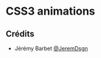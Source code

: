 CSS3 animations
===============






Crédits
-------

* Jérémy Barbet [@JeremDsgn](https://twitter.com/JeremDsgn)